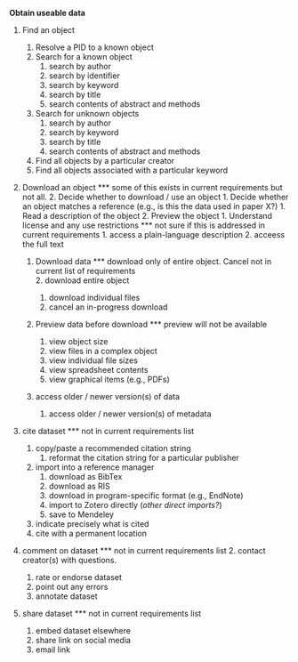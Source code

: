 **Obtain useable data**

1.	Find an object
	1.	Resolve a PID to a known object
	2.	Search for a known object
		1.	search by author
		2.	search by identifier
		3.	search by keyword
		4.	search by title
		5.	search contents of abstract and methods
	3.	Search for unknown objects
		1.	search by author
		3.	search by keyword
		4.	search by title
		5.	search contents of abstract and methods
	1.	Find all objects by a particular creator
	2.	Find all objects associated with a particular keyword
	

1. Download an object *** some of this exists in current requirements but not all.
	2.	Decide whether to download / use an object
		1.	Decide whether an object matches a reference (e.g., is this the data used in paper X?)
		1.	Read a description of the object
		2.	Preview the object
		1.	Understand license and any use restrictions  *** not sure if this is addressed in current requirements
			1.	access a plain-language description
			2.	acceess the full text

	1.	Download data  *** download only of entire object.  Cancel not in current list of requirements  
		2.	download entire object 	
		1.	download individual files
		2.	cancel an in-progress download

	1.	Preview data before download  *** preview will not be available
		1.	view object size	
		1.	view files in a complex object
		2.	view individual file sizes
		3.	view spreadsheet contents
		4.	view graphical items (e.g., PDFs)

	1.	access older / newer version(s) of data  
		1. access older / newer version(s) of metadata


1.	cite dataset *** not in current requirements list
	1.	copy/paste a recommended citation string
		1.	reformat the citation string for a particular publisher  
	1.	import into a reference manager
		1.	download as BibTex
		2.	download as RIS
		3.	download in program-specific format (e.g., EndNote)
		4.	import to Zotero directly (_other direct imports?_)
		5.	save to Mendeley
	2.	indicate precisely what is cited
	3.	cite with a permanent location

1.	comment on dataset *** not in current requirements list
	2.	contact creator(s) with questions.
	1.	rate or endorse dataset
	1.	point out any errors
	1.	annotate dataset

1.	share dataset *** not in current requirements list
	1.	embed dataset elsewhere
	2.	share link on social media
	3.	email link
